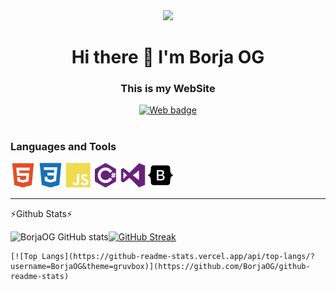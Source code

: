 <div id="header" align="center">
    <img src="https://media0.giphy.com/media/qgQUggAC3Pfv687qPC/giphy.gif?cid=ecf05e47s57gbu5ef85agcu5euj3uc562v6yijqwheddsa15&rid=giphy.gif&ct=g" width="350" />
    <h1 align="center">Hi there 👋 I'm Borja OG </h1>
    
</div>
<div id="badges" align="center">
    <h3>  This is my WebSite </h3>
    <a href="https://bogpro.000webhostapp.com/" >
    <img src="https://img.shields.io/website?color=gold&label=BOG&logo=BOG&logoColor=BOG&up_color=orange&url=https%3A%2F%2Fbogpro.000webhostapp.com" target="_blank" alt="Web badge">
</a>
</div>
<h1></h1>
<div align="left">
    <h3> Languages and Tools</h3>
    <div><img src="https://github.com/devicons/devicon/blob/master/icons/html5/html5-plain.svg" widht="40" height="40">
        <img src="https://github.com/devicons/devicon/blob/master/icons/css3/css3-plain.svg" widht="40" height="40">
        <img src="https://github.com/devicons/devicon/blob/master/icons/javascript/javascript-plain.svg" widht="40" height="40">
        <img src="https://github.com/devicons/devicon/blob/master/icons/csharp/csharp-plain.svg" widht="40" height="40">
        <img src="https://github.com/devicons/devicon/blob/master/icons/visualstudio/visualstudio-plain.svg" widht="40" height="40">
        <img src="https://github.com/devicons/devicon/blob/master/icons/bootstrap/bootstrap-plain.svg" widht="40" height="40">   
</div>

---

⚡Github Stats⚡





    
![BorjaOG GitHub stats](https://github-readme-stats.vercel.app/api?username=BorjaOG&show_icons=true&theme=gruvbox)[![GitHub Streak](https://streak-stats.demolab.com?user=BorjaOG&theme=gruvbox&mode=weekly)](https://git.io/streak-stats)
    
    [![Top Langs](https://github-readme-stats.vercel.app/api/top-langs/?username=BorjaOG&theme=gruvbox)](https://github.com/BorjaOG/github-readme-stats)
    
<!--
**BorjaOG/BorjaOG** is a ✨ _special_ ✨ repository because its `README.md` (this file) appears on your GitHub profile.

Here are some ideas to get you started:

- 🔭 I’m currently working on ...
- 🌱 I’m currently learning ...
- 👯 I’m looking to collaborate on ...
- 🤔 I’m looking for help with ...
- 💬 Ask me about ...
- 📫 How to reach me: ...
- 😄 Pronouns: ...

-->
